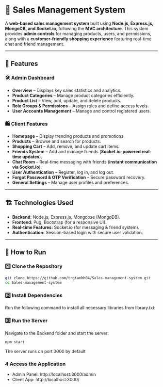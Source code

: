 # 🛒 Sales Management System  

A **web-based sales management system** built using **Node.js, Express.js, MongoDB, and Socket.io**, following the **MVC architecture**. This system provides **admin controls** for managing products, users, and permissions, along with a **customer-friendly shopping experience** featuring real-time chat and friend management.  

---

## 🚀 Features  

### 🛠 **Admin Dashboard**  
- **Overview** – Displays key sales statistics and analytics.  
- **Product Categories** – Manage product categories efficiently.  
- **Product List** – View, add, update, and delete products.  
- **Role Groups & Permissions** – Assign roles and define access levels.  
- **User Accounts Management** – Manage and control registered users.  

### 🛍 **Client Features**  
- **Homepage** – Display trending products and promotions.  
- **Products** – Browse and search for products.  
- **Shopping Cart** – Add, remove, and update cart items.  
- **Friends System** – Add and manage friends (**Socket.io-powered real-time updates**).  
- **Chat Room** – Real-time messaging with friends (**instant communication via Socket.io**).  
- **User Authentication** – Register, log in, and log out.  
- **Forgot Password & OTP Verification** – Secure password recovery.  
- **General Settings** – Manage user profiles and preferences.  

---

## 🏗 Technologies Used  
- **Backend:** Node.js, Express.js, Mongoose (MongoDB).  
- **Frontend:** Pug, Bootstrap (for a responsive UI).  
- **Real-time Features:** Socket.io (for messaging & friend system).  
- **Authentication:** Session-based login with secure user validation.  

---

## 📌 How to Run  

### 1️⃣ **Clone the Repository**  
```bash
git clone https://github.com/trgtanhh04/Sales-management-system.git
cd Sales-management-system
```
### 2️⃣ Install Dependencies
Run the following command to install all necessary libraries from library.txt:

### 3️⃣ Run the Server
Navigate to the Backend folder and start the server:
```bash
npm start
```
The server runs on port 3000 by default

### 4  Access the Application
- Admin Panel: http://localhost:3000/admin
- Client App: http://localhost:3000/
